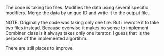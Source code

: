The code is taking too files. Modifies the data using several specific modifiers. Merge the data by unique ID and write it to the output file.

NOTE:
  Originally the code was taking only one file. But i rewrote it to take two files instead. Because overwise it makes no sense to implement Combiner class is it always takes only one iterator.
  I guess that is the perpose of the implemented algortihm.

  There are still places to improve.
